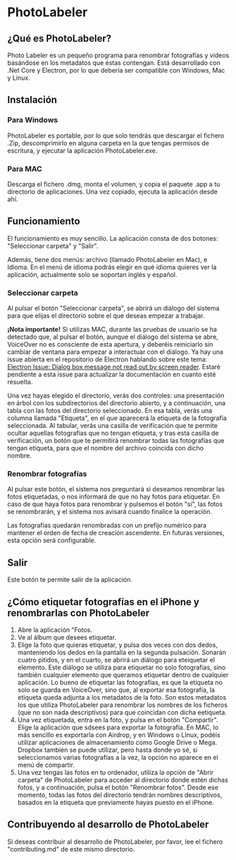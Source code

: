 # PhotoLabeler

## ¿Qué es PhotoLabeler?

Photo Labeler es un pequeño programa para renombrar fotografías y vídeos basándose en los metadatos que éstas contengan.
Está desarrollado con .Net Core y Electron, por lo que debería ser compatible con Windows, Mac y Linux.

## Instalación

### Para Windows

PhotoLabeler es portable, por lo que solo tendrás que descargar el fichero .Zip, descomprimirlo en alguna carpeta en la que tengas permisos de escritura, y ejecutar la aplicación PhotoLabeler.exe.

### Para MAC

Descarga el fichero .dmg, monta el volumen, y copia el paquete .app a tu directorio de aplicaciones. Una vez copiado, ejecuta la aplicación desde ahí.

## Funcionamiento

El funcionamiento es muy sencillo. La aplicación consta de dos botones: "Seleccionar carpeta" y "Salir".

Además, tiene dos menús: archivo (llamado PhotoLabeler en Mac), e Idioma. En el menú de idioma podrás elegir en qué idioma quieres ver la aplicación, actualmente solo se soportan inglés y español.

###  Seleccionar carpeta

Al pulsar el botón "Seleccionar carpeta", se abrirá un diálogo del sistema para que elijas el directorio sobre el que deseas empezar a trabajar.

**¡Nota importante!** Si utilizas MAC, durante las pruebas de usuario se ha detectado que, al pulsar el botón, aunque el diálogo del sistema se abre, VoiceOver no es consciente de esta apertura, y deberéis reiniciarlo sin cambiar de ventana para empezar a interactuar con el diálogo. Ya hay una issue abierta en el repositorio de Electron hablando sobre este tema: [Electron Issue: Dialog box message not read out by screen reader](https://github.com/electron/electron/issues/14234). Estaré pendiente a esta issue para actualizar la documentación en cuanto esté resuelta.

Una vez hayas elegido el directorio, verás dos controles: una presentación en árbol con los subdirectorios del directorio abierto, y a continuación, una tabla con las fotos del directorio seleccionado. En esa tabla, verás una columna llamada "Etiqueta", en el que aparecerá la etiqueta de la fotografía seleccionada.
Al tabular, verás una casilla de verificación que te permite ocultar aquellas fotografías que no tengan etiqueta, y tras esta casilla de verificación, un botón que te permitirá renombrar todas las fotografías que tengan etiqueta, para que el nombre del archivo coincida con dicho nombre.
### Renombrar fotografías
Al pulsar este botón, el sistema nos preguntará si deseamos renombrar las fotos etiquetadas, o nos informará de que no hay fotos para etiquetar. En caso de que haya fotos para renombrar y pulsemos el botón "sí", las fotos se renombrarán, y el sistema nos avisará cuando finalice la operación.

Las fotografías quedarán renombradas con un prefijo numérico para mantener el orden de fecha de creación ascendente. En futuras versiones, esta opción será configurable.

 ## Salir
 
 Este botón te permite salir de la aplicación.


 ## ¿Cómo etiquetar fotografías en el iPhone y renombrarlas con PhotoLabeler
 
 1. Abre la aplicación "Fotos.
 2. Ve al álbum que desees etiquetar.
 3. Elige la foto que quieras etiquetar, y pulsa dos veces con dos dedos, manteniendo los dedos en la pantalla en la segunda pulsación. Sonarán cuatro pitidos, y en el cuarto, se abrirá un diálogo para eteiquetar el elemento. Este diálogo se utiliza para etiquetar no solo fotografías, sino también cualquier elemento que queramos etiquetar dentro de cualquier aplicación. Lo bueno de etiquetar las fotografías, es que la etiqueta no solo se guarda en VoiceOver, sino que, al exportar esa fotografía, la etiqueta queda adjunta a los metadatos de la foto. Son estos metadatos los que utiliza PhotoLabeler para renombrar los nombres de los ficheros (que no son nada descriptivos) para que coincidan con dicha eetiqueta.
 4. Una vez etiquetada, entra en la foto, y pulsa en el botón "Compartir". Elige la aplicación que sdsees para exportar la fotografía. En MAC, lo más sencillo es exportarla con Airdrop, y en Windows o LInux, podéis utilizar aplicaciones de almacenamiento como Google Drive o Mega. Dropbox también se puede utilizar, pero hasta donde yo sé, si seleccionamos varias fotografías a la vez, la opción no aparece en el menú de compartir.
 5. Una vez tengas  las fotos en tu  ordenador, utiliza la opción de "Abrir carpeta" de PhotoLabeler para acceder al directorio donde estén dichas fotos, y a continuación, pulsa el botón "Renombrar fotos". Desde ese momento, todas las fotos del directorio tendrán nombres descriptivos, basados en la etiqueta que previamente hayas puesto en el iPhone.
 
 ## Contribuyendo al desarrollo de PhotoLabeler
 
 Si deseas contribuir al desarrollo de PhotoLabeler, por favor, lee el fichero "contributing.md" de este mismo directorio.
 